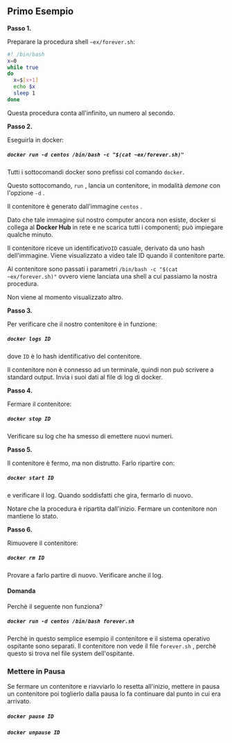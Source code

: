 ## Primo Esempio

**Passo 1.**

Preparare la procedura shell `~ex/forever.sh`:

```bash
#! /bin/bash
x=0
while true
do
  x=$[x+1]
  echo $x
  sleep 1
done
```

Questa procedura conta all'infinito, un numero al secondo.

**Passo 2.**

Eseguirla in docker:

##### `docker run -d centos /bin/bash -c "$(cat ~ex/forever.sh)"`

Tutti i sottocomandi docker sono prefissi col comando `docker`.

Questo sottocomando, `run` , lancia un contenitore, in modalità _demone_ con l'opzione `-d` .

Il contenitore è generato dall'immagine `centos` .

Dato che tale immagine sul nostro computer ancora non esiste, docker si collega al **Docker Hub** in rete e ne scarica tutti i componenti; può impiegare qualche minuto.

Il contenitore riceve un identificativo`ID` casuale, derivato da uno hash dell'immagine. Viene visualizzato a video tale ID quando il contenitore parte.

Al contenitore sono passati i parametri `/bin/bash -c "$(cat ~ex/forever.sh)"` ovvero viene lanciata una shell a cui passiamo la nostra procedura.

Non viene al momento visualizzato altro.

**Passo 3.**

Per verificare che il nostro contenitore è in funzione:

##### `docker logs ID`

dove `ID` è lo hash identificativo del contenitore.

Il contenitore non è connesso ad un terminale, quindi non può scrivere a standard output. Invia i suoi dati al file di log di docker.

**Passo 4.**

Fermare il contenitore:

##### `docker stop ID`

Verificare su log che ha smesso di emettere nuovi numeri.

**Passo 5.**

Il contenitore è fermo, ma non distrutto. Farlo ripartire con:

##### `docker start ID`

e verificare il log. Quando soddisfatti che gira, fermarlo di nuovo.

Notare che la procedura è ripartita dall'inizio. Fermare un contenitore non mantiene lo stato.

**Passo 6.**

Rimuovere il contenitore:

##### `docker rm ID`

Provare a farlo partire di nuovo. Verificare anche il log.

#### Domanda

Perchè il seguente non funziona?

##### `docker run -d centos /bin/bash forever.sh`

Perchè in questo semplice esempio il contenitore e il sistema operativo ospitante sono separati. Il contenitore non vede il file `forever.sh` , perchè questo si trova nel file system dell'ospitante.


### Mettere in Pausa

Se fermare un contenitore e riavviarlo lo resetta all'inizio, mettere in pausa un contenitore poi toglierlo dalla pausa lo fa continuare dal punto in cui era arrivato.

##### `docker pause ID`

##### `docker unpause ID`

